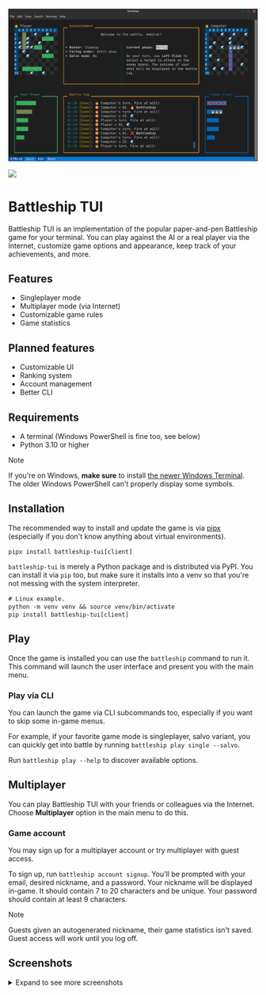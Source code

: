 ![Battle](screenshots/battle.png)

[<img src="https://uptime.klavionik.dev/api/badge/1/status?upLabel=online&downLabel=offline">](https://uptime.klavionik.dev/status/battleship)

# Battleship TUI
Battleship TUI is an implementation of the popular paper-and-pen Battleship game for 
your terminal. You can play against the AI or a real player via the Internet, 
customize game options and appearance, keep track of your achievements, and more.

## Features
* Singleplayer mode  
* Multiplayer mode (via Internet)
* Customizable game rules
* Game statistics

## Planned features
* Customizable UI 
* Ranking system
* Account management
* Better CLI

## Requirements
* A terminal (Windows PowerShell is fine too, see below)
* Python 3.10 or higher

> [!NOTE]
> If you're on Windows, **make sure** to install [the newer Windows Terminal](https://apps.microsoft.com/detail/9N0DX20HK701?hl=en-us&gl=US). 
> The older Windows PowerShell can't properly display some symbols. 

## Installation
The recommended way to install and update the game is via 
[pipx](https://pypa.github.io/pipx/) (especially if you don't know anything about 
virtual environments).

```shell
pipx install battleship-tui[client]
```

`battleship-tui` is merely a Python package and is distributed via PyPI. You can 
install it via `pip` too, but make sure it installs into a venv so that you're not 
messing with the system interpreter.

```shell
# Linux example.
python -m venv venv && source venv/bin/activate
pip install battleship-tui[client]
```

## Play
Once the game is installed you can use the `battleship` command to run it. This 
command will launch the user interface and present you with the main menu.

### Play via CLI
You can launch the game via CLI subcommands too, especially if you want to skip some 
in-game menus.

For example, if your favorite game mode is singleplayer, salvo variant, you can 
quickly get into battle by running `battleship play single --salvo`.

Run `battleship play --help` to discover available options.

## Multiplayer
You can play Battleship TUI with your friends or colleagues via the Internet. Choose 
**Multiplayer** option in the main menu to do this.

### Game account
You may sign up for a multiplayer account or try multiplayer with guest access.

To sign up, run `battleship account signup`. You'll be prompted with your email, 
desired nickname, and a password. Your nickname will be displayed in-game. It should 
contain 7 to 20 characters and be unique. Your password should contain at least 9 
characters.

> [!NOTE]
> Guests given an autogenerated nickname, their game statistics isn't saved. Guest 
> access will work until you log off.


## Screenshots
<details>
<summary>Expand to see more screenshots</summary>

### Main menu
![Main menu](screenshots/main_menu.png)

### Game summary
![Summary](screenshots/summary.png)

### Starting a multiplayer session
![Awaiting](screenshots/multiplayer.png)

### List of game sessions to join
![Sessions](screenshots/sessions.png)
</details>

